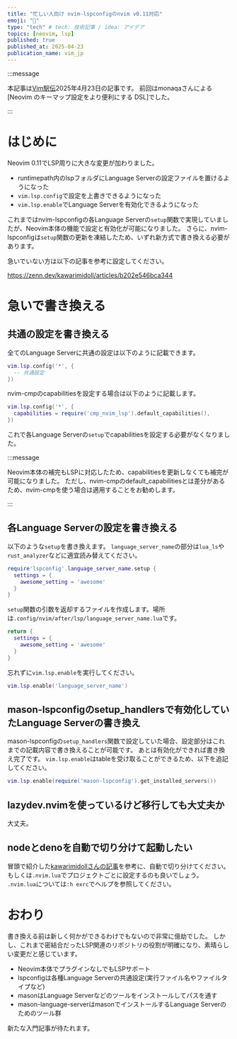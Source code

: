 ```yaml
---
title: "忙しい人向け nvim-lspconfigのnvim v0.11対応"
emoji: "🚗"
type: "tech" # tech: 技術記事 / idea: アイデア
topics: [neovim, lsp]
published: true
published_at: 2025-04-23
publication_name: vim_jp
---
```


:::message

本記事は[Vim駅伝](https://vim-jp.org/ekiden/)2025年4月23日の記事です。
前回はmonaqaさんによる[Neovim のキーマップ設定をより便利にする DSL]でした。

:::

# はじめに

Neovim 0.11でLSP周りに大きな変更が加わりました。

- runtimepath内のlspフォルダにLanguage Serverの設定ファイルを置けるようになった
- `vim.lsp.config`で設定を上書きできるようになった
- `vim.lsp.enable`でLanguage Serverを有効化できるようになった

これまではnvim-lspconfigの各Language Serverの`setup`関数で実現していましたが、Neovim本体の機能で設定と有効化が可能になりました。
さらに、nvim-lspconfigは`setup`関数の更新を凍結したため、いずれ新方式で書き換える必要があります。

急いでいない方は以下の記事を参考に設定してください。

https://zenn.dev/kawarimidoll/articles/b202e546bca344

# 急いで書き換える

## 共通の設定を書き換える

全てのLanguage Serverに共通の設定は以下のように記載できます。

```lua
vim.lsp.config('*', {
  -- 共通設定
})
```

nvim-cmpのcapabilitiesを設定する場合は以下のように記載します。

```lua
vim.lsp.config('*', {
  capabilities = require('cmp_nvim_lsp').default_capabilities(),
})
```

これで各Language Serverの`setup`でcapabilitiesを設定する必要がなくなりました。

:::message

Neovim本体の補完もLSPに対応したため、capabilitiesを更新しなくても補完が可能になりました。
ただし、nvim-cmpのdefault_capabilitiesとは差分があるため、nvim-cmpを使う場合は適用することをお勧めします。

:::

## 各Language Serverの設定を書き換える

以下のような`setup`を書き換えます。
`language_server_name`の部分は`lua_ls`や`rust_analyzer`などに適宜読み替えてください。

```lua:init.lua
require'lspconfig'.language_server_name.setup {
  settings = {
    awesome_setting = 'awesome'
  }
}
```

`setup`関数の引数を返却するファイルを作成します。場所は`.config/nvim/after/lsp/language_server_name.lua`です。

```lua:.config/nvim/after/lsp/language_server_name.lua
return {
  settings = {
    awesome_setting = 'awesome'
  }
}
```

忘れずに`vim.lsp.enable`を実行してください。

```lua:init.lua
vim.lsp.enable('language_server_name')
```

## mason-lspconfigのsetup_handlersで有効化していたLanguage Serverの書き換え

mason-lspconfigの`setup_handlers`関数で設定していた場合、設定部分はこれまでの記載内容で書き換えることが可能です。
あとは有効化ができれば書き換え完了です。
`vim.lsp.enable`はtableを受け取ることができるため、以下を追記してください。

```lua:init.lua
vim.lsp.enable(require('mason-lspconfig').get_installed_servers())
```

## lazydev.nvimを使っているけど移行しても大丈夫か

大丈夫。

## nodeとdenoを自動で切り分けて起動したい

冒頭で紹介した[kawarimidollさんの記事](https://zenn.dev/kawarimidoll/articles/b202e546bca344)を参考に、自動で切り分けてください。
もしくは`.nvim.lua`でプロジェクトごとに設定するのも良いでしょう。
`.nvim.lua`については`:h exrc`でヘルプを参照してください。

# おわり

書き換える前は新しく何かができるわけでもないので非常に億劫でした。
しかし、これまで密結合だったLSP関連のリポジトリの役割が明確になり、素晴らしい変更だと感じています。

- Neovim本体でプラグインなしでもLSPサポート
- lspconfigは各種Language Serverの共通設定(実行ファイル名やファイルタイプなど)
- masonはLanguage Serverなどのツールをインストールしてパスを通す
- mason-language-serverはmasonでインストールするLanguage Serverのためのツール群

新たな入門記事が待たれます。
